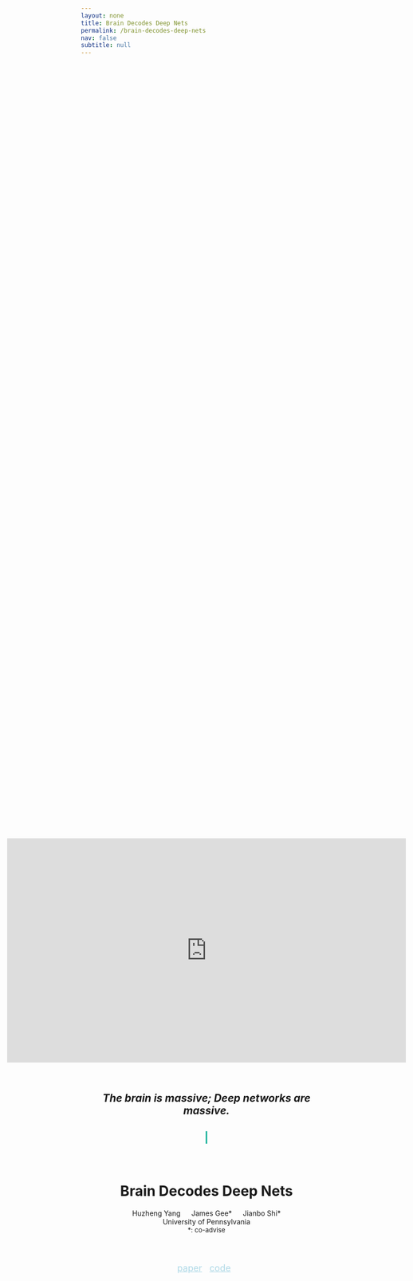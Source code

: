 ```yaml
---
layout: none
title: Brain Decodes Deep Nets
permalink: /brain-decodes-deep-nets
nav: false
subtitle: null
---
```

<link rel="stylesheet" href="{{ site.baseurl | prepend: site.url }}/custom.css">

<div style="display: flex; flex-direction: column; align-items: center; justify-content: center; height: 100vh; text-align: center;">
  <!-- <div>
    <img src="assets/custom_images/slides_teaser.png" width="100%" style="margin-left:0%; margin-right:0%">
  </div> -->


<iframe width="800" height="450" src="https://www.youtube.com/embed/1ZITyYGNLz0" title="Brain Decodes Deep Nets" frameborder="0" allow="accelerometer; autoplay; clipboard-write; encrypted-media; gyroscope; picture-in-picture; web-share" allowfullscreen></iframe>

<!-- <div style="margin-top:100px;">
We developed a tool for visualizing and analyzing large pre-trained vision models by mapping them onto the brain, thus exposing their hidden inside. 
</div>
<div>
Highlights: We found remarkable differences for same architecture models trained with different objectives, and same objective but larger model sizes.
</div> -->

<div style="margin-top:30px;">
<h2> <em> The brain is massive; Deep networks are massive. </em> </h2>
<!-- <h3> <em> What can these two massive systems, tell about each other? </em> </h3> -->
<h2> <a style="color:#09AD94;"> <em> <span id="typing-text2"></span> </em>|</a></h2>
</div>

  <h1 style="margin-top: 60px;">Brain Decodes Deep Nets</h1>
  <div style="margin-top: 0px;">Huzheng Yang &emsp; James Gee* &emsp; Jianbo Shi*</div>
  <div> University of Pennsylvania </div>
  <div style="font-size: small"> *: co-advise </div>

  <div style="margin-top: 40px; font-size: large">
    <p style="display: inline-block;">
      <a href="https://arxiv.org/abs/2312.01280" style="text-decoration: underline; color: lightblue; margin-right: 10px;">paper</a>
      <a href="https://github.com/huzeyann/BrainDecodesDeepNets" style="text-decoration: underline; color: lightblue; margin-right: 10px;">code</a>
      <!-- <a href="https://www.youtube.com/TODO" style="text-decoration: underline; color: lightblue; margin-right: 10px;">video</a> -->
      <!-- <a href="https://penno365-my.sharepoint.com/:p:/g/personal/huze_upenn_edu/EcuvlCSxjSBDk719Q_Dxc7ABNUebclx8wIUKAg2VGKwNXQ?e=a0oMma" style="text-decoration: underline; color: lightblue; margin-right: 10px;">slides</a> -->
      <!-- <a href="https://twitter.com/HuzeYann/TODO" style="text-decoration: underline; color: lightblue;">discussion</a> -->
    </p>
  </div>
</div>

<script src="https://cdn.jsdelivr.net/npm/typed.js@2.0.11"></script>
<script src="{{ site.baseurl | prepend: site.url }}/typing2.js"></script>
